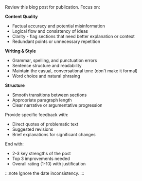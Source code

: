 Review this blog post for publication. Focus on:

**Content Quality**

- Factual accuracy and potential misinformation
- Logical flow and consistency of ideas
- Clarity - flag sections that need better explanation or context
- Redundant points or unnecessary repetition

**Writing & Style**

- Grammar, spelling, and punctuation errors
- Sentence structure and readability
- Maintain the casual, conversational tone (don't make it formal)
- Word choice and natural phrasing

**Structure**

- Smooth transitions between sections
- Appropriate paragraph length
- Clear narrative or argumentative progression

Provide specific feedback with:

- Direct quotes of problematic text
- Suggested revisions
- Brief explanations for significant changes

End with:

- 2-3 key strengths of the post
- Top 3 improvements needed
- Overall rating (1-10) with justification

:::note
Ignore the date inconsistency.
:::